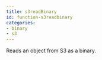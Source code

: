 ```yaml
---
title: s3readBinary
id: function-s3readbinary
categories:
- binary
- s3
---
```


Reads an object from S3 as a binary.
